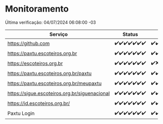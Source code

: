 # Monitoramento

Última verificação: 04/07/2024 06:08:00 -03

|Serviço|Status|Últimas 24h|
|---|---|---|
|https://github.com|<span title="2024-06-27: OK=24">✔️</span><span title="2024-06-28: OK=24">✔️</span><span title="2024-06-29: OK=24">✔️</span><span title="2024-06-30: OK=24">✔️</span><span title="2024-07-01: OK=23">✔️</span><span title="2024-07-02: OK=24">✔️</span><span title="2024-07-03: OK=10">✔️</span>|<span title="03/07/2024 07:08:00 -03 : 200">✔️</span><span title="03/07/2024 08:06:00 -03 : 200">✔️</span><span title="03/07/2024 09:13:00 -03 : 200">✔️</span><span title="03/07/2024 10:10:00 -03 : 200">✔️</span><span title="03/07/2024 11:07:00 -03 : 200">✔️</span><span title="03/07/2024 12:07:00 -03 : 200">✔️</span><span title="03/07/2024 13:09:00 -03 : 200">✔️</span><span title="03/07/2024 14:03:00 -03 : 200">✔️</span><span title="03/07/2024 15:08:00 -03 : 200">✔️</span><span title="03/07/2024 16:03:00 -03 : 200">✔️</span><span title="03/07/2024 17:07:00 -03 : 200">✔️</span><span title="03/07/2024 18:07:00 -03 : 200">✔️</span><span title="03/07/2024 19:07:00 -03 : 200">✔️</span><span title="03/07/2024 20:08:00 -03 : 200">✔️</span><span title="03/07/2024 21:33:00 -03 : 200">✔️</span><span title="03/07/2024 22:54:00 -03 : 200">✔️</span><span title="03/07/2024 23:27:00 -03 : 200">✔️</span><span title="04/07/2024 00:08:00 -03 : 200">✔️</span><span title="04/07/2024 01:08:00 -03 : 200">✔️</span><span title="04/07/2024 02:08:00 -03 : 200">✔️</span><span title="04/07/2024 03:10:00 -03 : 200">✔️</span><span title="04/07/2024 04:08:00 -03 : 200">✔️</span><span title="04/07/2024 05:09:00 -03 : 200">✔️</span><span title="04/07/2024 06:08:00 -03 : 200">✔️</span>|
|https://paxtu.escoteiros.org.br|<span title="2024-06-27: OK=24">✔️</span><span title="2024-06-28: OK=24">✔️</span><span title="2024-06-29: OK=24">✔️</span><span title="2024-06-30: OK=24">✔️</span><span title="2024-07-01: OK=23">✔️</span><span title="2024-07-02: OK=24">✔️</span><span title="2024-07-03: OK=10">✔️</span>|<span title="03/07/2024 07:08:00 -03 : 200">✔️</span><span title="03/07/2024 08:06:00 -03 : 200">✔️</span><span title="03/07/2024 09:13:00 -03 : 200">✔️</span><span title="03/07/2024 10:10:00 -03 : 200">✔️</span><span title="03/07/2024 11:07:00 -03 : 200">✔️</span><span title="03/07/2024 12:07:00 -03 : 200">✔️</span><span title="03/07/2024 13:09:00 -03 : 200">✔️</span><span title="03/07/2024 14:03:00 -03 : 200">✔️</span><span title="03/07/2024 15:08:00 -03 : 200">✔️</span><span title="03/07/2024 16:03:00 -03 : 200">✔️</span><span title="03/07/2024 17:07:00 -03 : 200">✔️</span><span title="03/07/2024 18:07:00 -03 : 200">✔️</span><span title="03/07/2024 19:07:00 -03 : 200">✔️</span><span title="03/07/2024 20:08:00 -03 : 200">✔️</span><span title="03/07/2024 21:33:00 -03 : 200">✔️</span><span title="03/07/2024 22:54:00 -03 : 200">✔️</span><span title="03/07/2024 23:27:00 -03 : 200">✔️</span><span title="04/07/2024 00:08:00 -03 : 200">✔️</span><span title="04/07/2024 01:08:00 -03 : 200">✔️</span><span title="04/07/2024 02:08:00 -03 : 200">✔️</span><span title="04/07/2024 03:10:00 -03 : 200">✔️</span><span title="04/07/2024 04:08:00 -03 : 200">✔️</span><span title="04/07/2024 05:09:00 -03 : 200">✔️</span><span title="04/07/2024 06:08:00 -03 : 200">✔️</span>|
|https://escoteiros.org.br|<span title="2024-06-27: OK=24">✔️</span><span title="2024-06-28: OK=24">✔️</span><span title="2024-06-29: OK=24">✔️</span><span title="2024-06-30: OK=24">✔️</span><span title="2024-07-01: OK=23">✔️</span><span title="2024-07-02: OK=24">✔️</span><span title="2024-07-03: OK=10">✔️</span>|<span title="03/07/2024 07:08:00 -03 : 200">✔️</span><span title="03/07/2024 08:06:00 -03 : 0">❌</span><span title="03/07/2024 09:13:00 -03 : 200">✔️</span><span title="03/07/2024 10:10:00 -03 : 200">✔️</span><span title="03/07/2024 11:07:00 -03 : 200">✔️</span><span title="03/07/2024 12:07:00 -03 : 200">✔️</span><span title="03/07/2024 13:09:00 -03 : 200">✔️</span><span title="03/07/2024 14:03:00 -03 : 200">✔️</span><span title="03/07/2024 15:08:00 -03 : 200">✔️</span><span title="03/07/2024 16:03:00 -03 : 200">✔️</span><span title="03/07/2024 17:07:00 -03 : 200">✔️</span><span title="03/07/2024 18:07:00 -03 : 200">✔️</span><span title="03/07/2024 19:07:00 -03 : 200">✔️</span><span title="03/07/2024 20:08:00 -03 : 200">✔️</span><span title="03/07/2024 21:33:00 -03 : 200">✔️</span><span title="03/07/2024 22:55:00 -03 : 200">✔️</span><span title="03/07/2024 23:27:00 -03 : 200">✔️</span><span title="04/07/2024 00:08:00 -03 : 200">✔️</span><span title="04/07/2024 01:08:00 -03 : 200">✔️</span><span title="04/07/2024 02:08:00 -03 : 200">✔️</span><span title="04/07/2024 03:10:00 -03 : 200">✔️</span><span title="04/07/2024 04:08:00 -03 : 200">✔️</span><span title="04/07/2024 05:09:00 -03 : 200">✔️</span><span title="04/07/2024 06:08:00 -03 : 200">✔️</span>|
|https://paxtu.escoteiros.org.br/paxtu|<span title="2024-06-27: OK=24">✔️</span><span title="2024-06-28: OK=24">✔️</span><span title="2024-06-29: OK=24">✔️</span><span title="2024-06-30: OK=24">✔️</span><span title="2024-07-01: OK=23">✔️</span><span title="2024-07-02: OK=24">✔️</span><span title="2024-07-03: OK=10">✔️</span>|<span title="03/07/2024 07:08:00 -03 : 200">✔️</span><span title="03/07/2024 08:06:00 -03 : 200">✔️</span><span title="03/07/2024 09:13:00 -03 : 200">✔️</span><span title="03/07/2024 10:10:00 -03 : 200">✔️</span><span title="03/07/2024 11:07:00 -03 : 200">✔️</span><span title="03/07/2024 12:07:00 -03 : 200">✔️</span><span title="03/07/2024 13:09:00 -03 : 200">✔️</span><span title="03/07/2024 14:03:00 -03 : 200">✔️</span><span title="03/07/2024 15:09:00 -03 : 200">✔️</span><span title="03/07/2024 16:03:00 -03 : 200">✔️</span><span title="03/07/2024 17:07:00 -03 : 200">✔️</span><span title="03/07/2024 18:07:00 -03 : 200">✔️</span><span title="03/07/2024 19:07:00 -03 : 200">✔️</span><span title="03/07/2024 20:08:00 -03 : 200">✔️</span><span title="03/07/2024 21:33:00 -03 : 200">✔️</span><span title="03/07/2024 22:55:00 -03 : 200">✔️</span><span title="03/07/2024 23:27:00 -03 : 200">✔️</span><span title="04/07/2024 00:08:00 -03 : 200">✔️</span><span title="04/07/2024 01:08:00 -03 : 200">✔️</span><span title="04/07/2024 02:08:00 -03 : 200">✔️</span><span title="04/07/2024 03:10:00 -03 : 200">✔️</span><span title="04/07/2024 04:08:00 -03 : 200">✔️</span><span title="04/07/2024 05:10:00 -03 : 200">✔️</span><span title="04/07/2024 06:08:00 -03 : 200">✔️</span>|
|https://paxtu.escoteiros.org.br/meupaxtu|<span title="2024-06-27: OK=24">✔️</span><span title="2024-06-28: OK=24">✔️</span><span title="2024-06-29: OK=24">✔️</span><span title="2024-06-30: OK=24">✔️</span><span title="2024-07-01: OK=23">✔️</span><span title="2024-07-02: OK=24">✔️</span><span title="2024-07-03: OK=10">✔️</span>|<span title="03/07/2024 07:08:00 -03 : 200">✔️</span><span title="03/07/2024 08:06:00 -03 : 200">✔️</span><span title="03/07/2024 09:13:00 -03 : 200">✔️</span><span title="03/07/2024 10:10:00 -03 : 200">✔️</span><span title="03/07/2024 11:07:00 -03 : 200">✔️</span><span title="03/07/2024 12:07:00 -03 : 200">✔️</span><span title="03/07/2024 13:09:00 -03 : 200">✔️</span><span title="03/07/2024 14:03:00 -03 : 200">✔️</span><span title="03/07/2024 15:09:00 -03 : 200">✔️</span><span title="03/07/2024 16:03:00 -03 : 200">✔️</span><span title="03/07/2024 17:07:00 -03 : 200">✔️</span><span title="03/07/2024 18:07:00 -03 : 200">✔️</span><span title="03/07/2024 19:07:00 -03 : 200">✔️</span><span title="03/07/2024 20:08:00 -03 : 200">✔️</span><span title="03/07/2024 21:33:00 -03 : 200">✔️</span><span title="03/07/2024 22:55:00 -03 : 200">✔️</span><span title="03/07/2024 23:27:00 -03 : 200">✔️</span><span title="04/07/2024 00:08:00 -03 : 200">✔️</span><span title="04/07/2024 01:08:00 -03 : 200">✔️</span><span title="04/07/2024 02:08:00 -03 : 200">✔️</span><span title="04/07/2024 03:10:00 -03 : 200">✔️</span><span title="04/07/2024 04:08:00 -03 : 200">✔️</span><span title="04/07/2024 05:10:00 -03 : 200">✔️</span><span title="04/07/2024 06:08:00 -03 : 200">✔️</span>|
|https://sigue.escoteiros.org.br/siguenacional|<span title="2024-06-27: OK=24">✔️</span><span title="2024-06-28: OK=24">✔️</span><span title="2024-06-29: OK=24">✔️</span><span title="2024-06-30: OK=24">✔️</span><span title="2024-07-01: OK=23">✔️</span><span title="2024-07-02: OK=24">✔️</span><span title="2024-07-03: OK=10">✔️</span>|<span title="03/07/2024 07:08:00 -03 : 200">✔️</span><span title="03/07/2024 08:06:00 -03 : 200">✔️</span><span title="03/07/2024 09:13:00 -03 : 200">✔️</span><span title="03/07/2024 10:10:00 -03 : 200">✔️</span><span title="03/07/2024 11:07:00 -03 : 200">✔️</span><span title="03/07/2024 12:07:00 -03 : 200">✔️</span><span title="03/07/2024 13:09:00 -03 : 200">✔️</span><span title="03/07/2024 14:03:00 -03 : 200">✔️</span><span title="03/07/2024 15:09:00 -03 : 200">✔️</span><span title="03/07/2024 16:03:00 -03 : 200">✔️</span><span title="03/07/2024 17:07:00 -03 : 200">✔️</span><span title="03/07/2024 18:07:00 -03 : 200">✔️</span><span title="03/07/2024 19:07:00 -03 : 200">✔️</span><span title="03/07/2024 20:08:00 -03 : 200">✔️</span><span title="03/07/2024 21:33:00 -03 : 200">✔️</span><span title="03/07/2024 22:55:00 -03 : 200">✔️</span><span title="03/07/2024 23:27:00 -03 : 200">✔️</span><span title="04/07/2024 00:08:00 -03 : 200">✔️</span><span title="04/07/2024 01:08:00 -03 : 200">✔️</span><span title="04/07/2024 02:08:00 -03 : 200">✔️</span><span title="04/07/2024 03:10:00 -03 : 200">✔️</span><span title="04/07/2024 04:08:00 -03 : 200">✔️</span><span title="04/07/2024 05:10:00 -03 : 200">✔️</span><span title="04/07/2024 06:08:00 -03 : 200">✔️</span>|
|https://id.escoteiros.org.br/|<span title="2024-06-27: OK=24">✔️</span><span title="2024-06-28: OK=24">✔️</span><span title="2024-06-29: OK=24">✔️</span><span title="2024-06-30: OK=24">✔️</span><span title="2024-07-01: OK=23">✔️</span><span title="2024-07-02: OK=24">✔️</span><span title="2024-07-03: OK=10">✔️</span>|<span title="03/07/2024 07:08:00 -03 : 200">✔️</span><span title="03/07/2024 08:06:00 -03 : 200">✔️</span><span title="03/07/2024 09:13:00 -03 : 200">✔️</span><span title="03/07/2024 10:10:00 -03 : 200">✔️</span><span title="03/07/2024 11:07:00 -03 : 200">✔️</span><span title="03/07/2024 12:07:00 -03 : 200">✔️</span><span title="03/07/2024 13:09:00 -03 : 200">✔️</span><span title="03/07/2024 14:03:00 -03 : 200">✔️</span><span title="03/07/2024 15:09:00 -03 : 200">✔️</span><span title="03/07/2024 16:03:00 -03 : 200">✔️</span><span title="03/07/2024 17:07:00 -03 : 200">✔️</span><span title="03/07/2024 18:07:00 -03 : 200">✔️</span><span title="03/07/2024 19:07:00 -03 : 200">✔️</span><span title="03/07/2024 20:08:00 -03 : 200">✔️</span><span title="03/07/2024 21:33:00 -03 : 200">✔️</span><span title="03/07/2024 22:55:00 -03 : 200">✔️</span><span title="03/07/2024 23:27:00 -03 : 200">✔️</span><span title="04/07/2024 00:08:00 -03 : 200">✔️</span><span title="04/07/2024 01:08:00 -03 : 200">✔️</span><span title="04/07/2024 02:08:00 -03 : 200">✔️</span><span title="04/07/2024 03:10:00 -03 : 200">✔️</span><span title="04/07/2024 04:08:00 -03 : 200">✔️</span><span title="04/07/2024 05:10:00 -03 : 200">✔️</span><span title="04/07/2024 06:08:00 -03 : 200">✔️</span>|
|Paxtu Login|<span title="2024-06-27: OK=24">✔️</span><span title="2024-06-28: OK=24">✔️</span><span title="2024-06-29: OK=24">✔️</span><span title="2024-06-30: OK=24">✔️</span><span title="2024-07-01: OK=23">✔️</span><span title="2024-07-02: OK=24">✔️</span><span title="2024-07-03: OK=10">✔️</span>|<span title="03/07/2024 07:08:00 -03 : 200">✔️</span><span title="03/07/2024 08:06:00 -03 : 200">✔️</span><span title="03/07/2024 09:13:00 -03 : 200">✔️</span><span title="03/07/2024 10:10:00 -03 : 200">✔️</span><span title="03/07/2024 11:07:00 -03 : 200">✔️</span><span title="03/07/2024 12:07:00 -03 : 200">✔️</span><span title="03/07/2024 13:09:00 -03 : 200">✔️</span><span title="03/07/2024 14:03:00 -03 : 200">✔️</span><span title="03/07/2024 15:09:00 -03 : 200">✔️</span><span title="03/07/2024 16:03:00 -03 : 200">✔️</span><span title="03/07/2024 17:07:00 -03 : 200">✔️</span><span title="03/07/2024 18:07:00 -03 : 200">✔️</span><span title="03/07/2024 19:07:00 -03 : 200">✔️</span><span title="03/07/2024 20:08:00 -03 : 200">✔️</span><span title="03/07/2024 21:33:00 -03 : 200">✔️</span><span title="03/07/2024 22:55:00 -03 : 200">✔️</span><span title="03/07/2024 23:27:00 -03 : 200">✔️</span><span title="04/07/2024 00:08:00 -03 : 200">✔️</span><span title="04/07/2024 01:08:00 -03 : 200">✔️</span><span title="04/07/2024 02:08:00 -03 : 200">✔️</span><span title="04/07/2024 03:10:00 -03 : 200">✔️</span><span title="04/07/2024 04:08:00 -03 : 200">✔️</span><span title="04/07/2024 05:10:00 -03 : 200">✔️</span><span title="04/07/2024 06:08:00 -03 : 200">✔️</span>|
